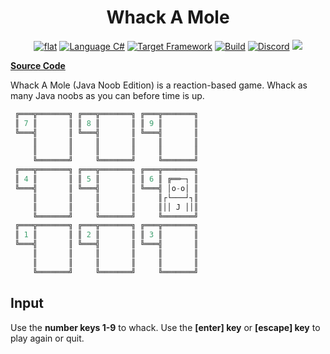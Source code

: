 <h1 align="center">
	Whack A Mole
</h1>

<p align="center">
	<a href="https://github.com/ZacharyPatten/dotnet-console-games" alt="GitHub repo"><img alt="flat" src="https://img.shields.io/badge/github-repo-black?logo=github&amp;style=flat"></a>
	<a href="https://docs.microsoft.com/en-us/dotnet/csharp/" alt="GitHub repo"><img alt="Language C#" src="https://img.shields.io/badge/language-C%23-%23178600"></a>
	<a href="https://dotnet.microsoft.com/download"><img src="https://img.shields.io/badge/dynamic/xml?color=%23512bd4&label=target&query=%2F%2FTargetFramework%5B1%5D&url=https%3A%2F%2Fraw.githubusercontent.com%2FZacharyPatten%2Fdotnet-console-games%2Fmaster%2FProjects%2FWhack%2520A%2520Mole%2FWhack%2520A%2520Mole.csproj&logo=.net" title="Target Framework" alt="Target Framework"></a>
	<a href="https://github.com/ZacharyPatten/dotnet-console-games/actions"><img src="https://github.com/ZacharyPatten/dotnet-console-games/workflows/Whack%20A%20Mole%20Build/badge.svg" title="Goto Build" alt="Build"></a>
	<a href="https://discord.gg/4XbQbwF" alt="Discord"><img src="https://img.shields.io/discord/557244925712924684?logo=discord&logoColor=ffffff&color=7389D8" title="Go To Discord Server" alt="Discord"/></a>
	<a href="https://github.com/ZacharyPatten/dotnet-console-games/blob/master/LICENSE" alt="license"><img src="https://img.shields.io/badge/license-MIT-green.svg" /></a>
</p>

**[Source Code](Program.cs)**

Whack A Mole (Java Noob Edition) is a reaction-based game. Whack as many Java noobs as you can before time is up.

```cs
 ╔═══╦═══════╗ ╔═══╦═══════╗ ╔═══╦═══════╗
 ║ 7 ║       ║ ║ 8 ║       ║ ║ 9 ║       ║
 ╚═══╣       ║ ╚═══╣       ║ ╚═══╣       ║
     ║       ║     ║       ║     ║       ║
     ║       ║     ║       ║     ║       ║
     ╚═══════╝     ╚═══════╝     ╚═══════╝
 ╔═══╦═══════╗ ╔═══╦═══════╗ ╔═══╦═══════╗
 ║ 4 ║       ║ ║ 5 ║       ║ ║ 6 ║ ╔══─┐ ║
 ╚═══╣       ║ ╚═══╣       ║ ╚═══╣ │o-o│ ║
     ║       ║     ║       ║     ║┌└───┘┐║
     ║       ║     ║       ║     ║││ J ││║
     ╚═══════╝     ╚═══════╝     ╚═══════╝
 ╔═══╦═══════╗ ╔═══╦═══════╗ ╔═══╦═══════╗
 ║ 1 ║       ║ ║ 2 ║       ║ ║ 3 ║       ║
 ╚═══╣       ║ ╚═══╣       ║ ╚═══╣       ║
     ║       ║     ║       ║     ║       ║
     ║       ║     ║       ║     ║       ║
     ╚═══════╝     ╚═══════╝     ╚═══════╝
```

## Input

Use the **number keys 1-9** to whack. Use the **[enter] key** or **[escape] key** to play again or quit.
